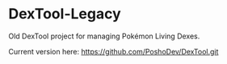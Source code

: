 # DexTool-Legacy
Old DexTool project for managing Pokémon Living Dexes.

Current version here:
https://github.com/PoshoDev/DexTool.git
